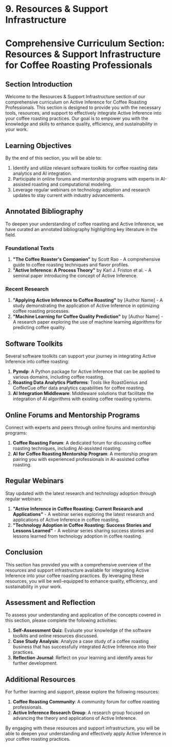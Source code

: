 # 9. Resources & Support Infrastructure

# Comprehensive Curriculum Section: Resources & Support Infrastructure for Coffee Roasting Professionals

## Section Introduction

Welcome to the Resources & Support Infrastructure section of our comprehensive curriculum on Active Inference for Coffee Roasting Professionals. This section is designed to provide you with the necessary tools, resources, and support to effectively integrate Active Inference into your coffee roasting practices. Our goal is to empower you with the knowledge and skills to enhance quality, efficiency, and sustainability in your work.

## Learning Objectives

By the end of this section, you will be able to:

1. Identify and utilize relevant software toolkits for coffee roasting data analytics and AI integration.
2. Participate in online forums and mentorship programs with experts in AI-assisted roasting and computational modeling.
3. Leverage regular webinars on technology adoption and research updates to stay current with industry advancements.

## Annotated Bibliography

To deepen your understanding of coffee roasting and Active Inference, we have curated an annotated bibliography highlighting key literature in the field.

### Foundational Texts

1. **"The Coffee Roaster's Companion"** by Scott Rao - A comprehensive guide to coffee roasting techniques and flavor profiles.
2. **"Active Inference: A Process Theory"** by Karl J. Friston et al. - A seminal paper introducing the concept of Active Inference.

### Recent Research

1. **"Applying Active Inference to Coffee Roasting"** by [Author Name] - A study demonstrating the application of Active Inference in optimizing coffee roasting processes.
2. **"Machine Learning for Coffee Quality Prediction"** by [Author Name] - A research paper exploring the use of machine learning algorithms for predicting coffee quality.

## Software Toolkits

Several software toolkits can support your journey in integrating Active Inference into coffee roasting:

1. **Pymdp**: A Python package for Active Inference that can be applied to various domains, including coffee roasting.
2. **Roasting Data Analytics Platforms**: Tools like RoastGenius and CoffeeCue offer data analytics capabilities for coffee roasting.
3. **AI Integration Middleware**: Middleware solutions that facilitate the integration of AI algorithms with existing coffee roasting systems.

## Online Forums and Mentorship Programs

Connect with experts and peers through online forums and mentorship programs:

1. **Coffee Roasting Forum**: A dedicated forum for discussing coffee roasting techniques, including AI-assisted roasting.
2. **AI for Coffee Roasting Mentorship Program**: A mentorship program pairing you with experienced professionals in AI-assisted coffee roasting.

## Regular Webinars

Stay updated with the latest research and technology adoption through regular webinars:

1. **"Active Inference in Coffee Roasting: Current Research and Applications"** - A webinar series exploring the latest research and applications of Active Inference in coffee roasting.
2. **"Technology Adoption in Coffee Roasting: Success Stories and Lessons Learned"** - A webinar series sharing success stories and lessons learned from technology adoption in coffee roasting.

## Conclusion

This section has provided you with a comprehensive overview of the resources and support infrastructure available for integrating Active Inference into your coffee roasting practices. By leveraging these resources, you will be well-equipped to enhance quality, efficiency, and sustainability in your work.

## Assessment and Reflection

To assess your understanding and application of the concepts covered in this section, please complete the following activities:

1. **Self-Assessment Quiz**: Evaluate your knowledge of the software toolkits and online resources discussed.
2. **Case Study Analysis**: Analyze a case study of a coffee roasting business that has successfully integrated Active Inference into their practices.
3. **Reflection Journal**: Reflect on your learning and identify areas for further development.

## Additional Resources

For further learning and support, please explore the following resources:

1. **Coffee Roasting Community**: A community forum for coffee roasting professionals.
2. **Active Inference Research Group**: A research group focused on advancing the theory and applications of Active Inference.

By engaging with these resources and support infrastructure, you will be able to deepen your understanding and effectively apply Active Inference in your coffee roasting practices.